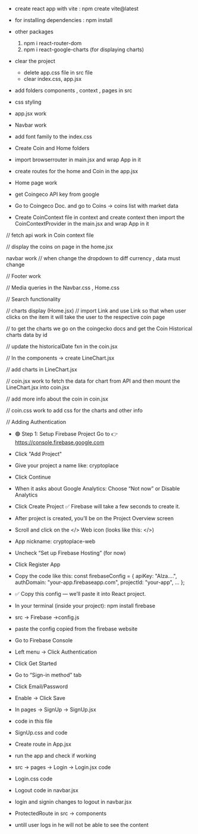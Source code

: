 - create react app with vite : npm create vite@latest
- for installing dependencies : npm install
- other packages 
    1. npm i react-router-dom
    2. npm i react-google-charts (for displaying charts)

- clear the project
    + delete app.css file in src file
    + clear index.css, app.jsx 

- add folders components , context , pages in src

- css styling
- app.jsx work

- Navbar work

- add font family to the index.css

- Create Coin and Home folders

- import browserrouter in main.jsx and wrap App in it

- create routes for the home and Coin in the app.jsx

- Home page work 

- get Coingeco API key from google
- Go to Coingeco Doc. and go to Coins -> coins list with market data 

- Create CoinContext file in context and create context
then import the CoinContextProvider in the main.jsx and wrap App in it


// fetch api work in Coin context file

// display the coins on page in the home.jsx

navbar work // when change the dropdown to diff currency , data must change 


// Footer work



// Media queries in the Navbar.css , Home.css


// Search functionality


// charts display (Home.jsx)
// import Link and use Link so that when user clicks on the item it will take the user to the respective coin page




// to get the charts we go on the coingecko docs and get the Coin Historical charts data by id


// update the historicalDate fxn in the coin.jsx

// In the components -> create LineChart.jsx


// add charts in LineChart.jsx

// coin.jsx work to fetch the data for chart from API and then mount the LineChart.jsx into coin.jsx



// add more info about the coin in coin.jsx


// coin.css work to add css for the charts and other info



// Adding Authentication
- 🟢 Step 1: Setup Firebase Project
    Go to 👉 https://console.firebase.google.com
-  Click "Add Project"
- Give your project a name like: cryptoplace
- Click Continue
- When it asks about Google Analytics: Choose “Not now” or Disable Analytics
- Click Create Project
✅ Firebase will take a few seconds to create it.



- After project is created, you’ll be on the Project Overview screen
- Scroll and click on the </> Web icon (looks like this: </>)
- App nickname: cryptoplace-web
- Uncheck “Set up Firebase Hosting” (for now)
- Click Register App
- Copy the code like this: 
    const firebaseConfig = {
    apiKey: "AIza....",
    authDomain: "your-app.firebaseapp.com",
    projectId: "your-app",
    ...
    };
- ✅ Copy this config — we’ll paste it into React project.




- In your terminal (inside your project): npm install firebase
- src -> Firebase ->config.js
- paste the config copied from the firebase website

- Go to Firebase Console
- Left menu → Click Authentication
- Click Get Started
- Go to “Sign-in method” tab
- Click Email/Password
- Enable → Click Save


- In pages -> SignUp -> SignUp.jsx
- code in this file
- SignUp.css and code


- Create route in App.jsx
- run the app and check if working 




- src -> pages -> Login -> Login.jsx code
- Login.css code 


- Logout code in navbar.jsx
- login and signin changes to logout in navbar.jsx




- ProtectedRoute in src -> components
- untill user logs in he will not be able to see the content






